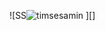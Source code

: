 ![SS![timsesamin](https://github.com/rigaardhiya/ImageviewandStyle/assets/156172720/ce9bf569-1d3c-422e-9737-4c19c3d41b38)
][]
